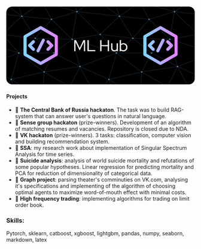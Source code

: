 ![Header](./github-header-image.png)


#### Projects
- :star2: **The Central Bank of Russia hackaton**. The task was to build RAG-system that can answer user's questions in natural language. 
- :star2: **Sense group hackaton** (prize-winners). Development of an algorithm of matching resumes and vacancies. Repository is closed due to NDA. 
- :star2: **VK hackaton** (prize-winners). 3 tasks: classification, computer vision and building recommendation system.
- :star2: **SSA**: my research work about implementation of Singular Spectrum Analysis for time series.
- 🌱 **Suicide analysis**: analysis of world suicide mortality and refutations of some popular hypotheses. Linear regression for predicting mortality and PCA for reduction of dimensionality of categorical data. 
- 🌱 **Graph project**: parsing theater's comminuties on VK.com, analysing it's specifications and implementing of the algorithm of choosing optimal agents to maximize word-of-mouth effect with minimal costs.
- 🌱 **High frequency trading**: implementing algorithms for trading on limit order book.  

### Skills:

Pytorch, sklearn, catboost, xgboost, lightgbm, pandas, numpy, seaborn, markdown, latex
